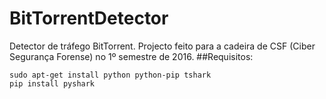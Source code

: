 # BitTorrentDetector
Detector de tráfego BitTorrent. Projecto feito para a cadeira de CSF (Ciber Segurança Forense) no 1º semestre de 2016.
##Requisitos:
```shell
sudo apt-get install python python-pip tshark
pip install pyshark
```

